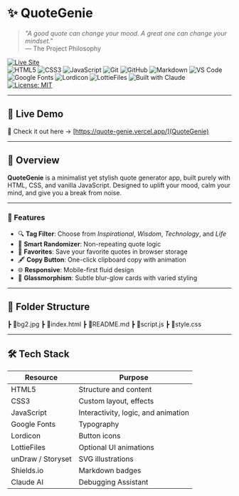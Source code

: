 # ✨ QuoteGenie

> *"A good quote can change your mood. A great one can change your mindset."*  
> — The Project Philosophy

[![Live Site](https://img.shields.io/website?down_message=offline&label=Live%20Demo&up_message=online&url=https%3A%2F%2Fyour-live-link.com)](https://quote-genie.vercel.app/)  
![HTML5](https://img.shields.io/badge/HTML-E34F26?style=for-the-badge&logo=html5&logoColor=white)
![CSS3](https://img.shields.io/badge/CSS-1572B6?style=for-the-badge&logo=css3&logoColor=white)
![JavaScript](https://img.shields.io/badge/JavaScript-F7DF1E?style=for-the-badge&logo=javascript&logoColor=black)
![Git](https://img.shields.io/badge/Git-F05032?style=for-the-badge&logo=git&logoColor=white)
![GitHub](https://img.shields.io/badge/GitHub-181717?style=for-the-badge&logo=github&logoColor=white)
![Markdown](https://img.shields.io/badge/Markdown-000000?style=for-the-badge&logo=markdown&logoColor=white)
![VS Code](https://img.shields.io/badge/VS%20Code-007ACC?style=for-the-badge&logo=visual-studio-code&logoColor=white)
![Google Fonts](https://img.shields.io/badge/Google%20Fonts-4285F4?style=for-the-badge&logo=google&logoColor=white)
![Lordicon](https://img.shields.io/badge/Lordicon-Lottie%20Icons-orange?style=for-the-badge)
![LottieFiles](https://img.shields.io/badge/LottieFiles-Animations-blue?style=for-the-badge)
![Built with Claude](https://img.shields.io/badge/Built%20with-Claude%20AI-6C47FF?style=for-the-badge&logo=Anthropic&logoColor=white)
[![License: MIT](https://img.shields.io/badge/License-MIT-blue.svg?style=for-the-badge)](LICENSE)

---

## 🚀 Live Demo

🎯 Check it out here → [https://quote-genie.vercel.app/](QuoteGenie)

---

## 📌 Overview

**QuoteGenie** is a minimalist yet stylish quote generator app, built purely with HTML, CSS, and vanilla JavaScript. Designed to uplift your mood, calm your mind, and give you a break from noise.

---

### 🌟 Features

- 🔍 **Tag Filter**: Choose from *Inspirational*, *Wisdom*, *Technology*, and *Life*
- 🎲 **Smart Randomizer**: Non-repeating quote logic
- 💾 **Favorites**: Save your favorite quotes in browser storage
- 🖋️ **Copy Button**: One-click clipboard copy with animation
- 🌐 **Responsive**: Mobile-first fluid design
- 🎨 **Glassmorphism**: Subtle blur-glow cards with varied styling

---

## 📂 Folder Structure

┣ 📜bg2.jpg
┣ 📜index.html
┣ 📜README.md
┣ 📜script.js
┣ 📜style.css

---

## 🛠 Tech Stack

| Resource            | Purpose                        |
|---------------------|--------------------------------|
| HTML5               | Structure and content          |
| CSS3                | Custom layout, effects         |
| JavaScript          | Interactivity, logic, and animation|
| Google Fonts        | Typography                     |
| Lordicon            | Button icons                   | 
| LottieFiles         | Optional UI animations         |
| unDraw / Storyset   | SVG illustrations              |
| Shields.io          | Markdown badges                |
| Claude AI           | Debugging Assistant            |
